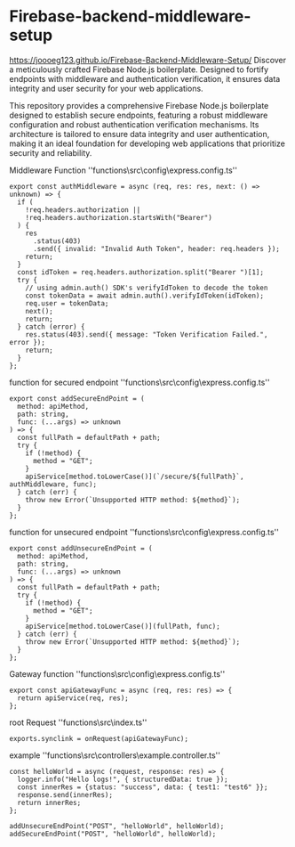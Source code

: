# Firebase-backend-middleware-setup
https://joooeg123.github.io/Firebase-Backend-Middleware-Setup/
Discover a meticulously crafted Firebase Node.js boilerplate. Designed to fortify endpoints with middleware and authentication verification, it ensures data integrity and user security for your web applications.

This repository provides a comprehensive Firebase Node.js boilerplate designed to establish secure endpoints, featuring a robust middleware configuration and robust authentication verification mechanisms. Its architecture is tailored to ensure data integrity and user authentication, making it an ideal foundation for developing web applications that prioritize security and reliability.

Middleware Function ''functions\src\config\express.config.ts''

```
export const authMiddleware = async (req, res: res, next: () => unknown) => {
  if (
    !req.headers.authorization ||
    !req.headers.authorization.startsWith("Bearer")
  ) {
    res
      .status(403)
      .send({ invalid: "Invalid Auth Token", header: req.headers });
    return;
  }
  const idToken = req.headers.authorization.split("Bearer ")[1];
  try {
    // using admin.auth() SDK's verifyIdToken to decode the token
    const tokenData = await admin.auth().verifyIdToken(idToken);
    req.user = tokenData;
    next();
    return;
  } catch (error) {
    res.status(403).send({ message: "Token Verification Failed.", error });
    return;
  }
};
```

function for secured endpoint ''functions\src\config\express.config.ts''
```
export const addSecureEndPoint = (
  method: apiMethod,
  path: string,
  func: (...args) => unknown
) => {
  const fullPath = defaultPath + path;
  try {
    if (!method) {
      method = "GET";
    }
    apiService[method.toLowerCase()](`/secure/${fullPath}`, authMiddleware, func);
  } catch (err) {
    throw new Error(`Unsupported HTTP method: ${method}`);
  }
};
```

function for unsecured endpoint ''functions\src\config\express.config.ts''
```
export const addUnsecureEndPoint = (
  method: apiMethod,
  path: string,
  func: (...args) => unknown
) => {
  const fullPath = defaultPath + path;
  try {
    if (!method) {
      method = "GET";
    }
    apiService[method.toLowerCase()](fullPath, func);
  } catch (err) {
    throw new Error(`Unsupported HTTP method: ${method}`);
  }
};
```

Gateway function ''functions\src\config\express.config.ts''

```
export const apiGatewayFunc = async (req, res: res) => {
  return apiService(req, res);
};
```

root Request ''functions\src\index.ts''
```
exports.synclink = onRequest(apiGatewayFunc);
```

example ''functions\src\controllers\example.controller.ts''

```
const helloWorld = async (request, response: res) => {
  logger.info("Hello logs!", { structuredData: true });
  const innerRes = {status: "success", data: { test1: "test6" }};
  response.send(innerRes);
  return innerRes;
};

addUnsecureEndPoint("POST", "helloWorld", helloWorld);
addSecureEndPoint("POST", "helloWorld", helloWorld);
```


